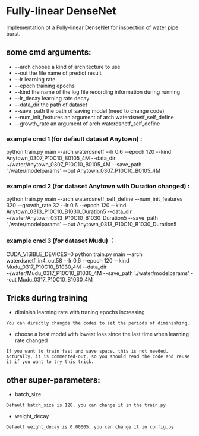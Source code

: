 # Fully-linear DenseNet
Implementation of a Fully-linear DenseNet for inspection of water pipe burst.

## some cmd arguments:
*    --arch  choose a kind of architecture to use
*    --out   the file name of predict result
*    --lr    learning rate 
*    --epoch training epochs
*    --kind   the name of the log file recording information during running
*    --lr_decay learning rate decay
*    --data_dir the path of dataset
*    --save_path the path of saving model (need to change code)
*    --num_init_features an argument of arch waterdsnetf_self_define 
*    --growth_rate an argument of arch waterdsnetf_self_define


### example cmd 1 (for default dataset Anytown) :
python train.py main --arch waterdsnetf --lr 0.6 --epoch 120 --kind Anytown_0307_P10C10_B0105_4M --data_dir ~/water/Anytown_0307_P10C10_B0105_4M  --save_path './water/modelparams' --out Anytown_0307_P10C10_B0105_4M

### example cmd 2 (for dataset Anytown with Duration changed) :
python train.py main --arch waterdsnetf_self_define --num_init_features 320 --growth_rate 32 --lr 0.6 --epoch 120 --kind Anytown_0313_P10C10_B1030_Duration5 --data_dir ~/water/Anytown_0313_P10C10_B1030_Duration5   --save_path './water/modelparams' --out Anytown_0313_P10C10_B1030_Duration5 

### example cmd 3 (for dataset Mudu) ：
CUDA_VISIBLE_DEVICES=0 python train.py main --arch waterdsnetf_in4_out58 --lr 0.6 --epoch 120 --kind Mudu_0317_P10C10_B1030_4M --data_dir ~/water/Mudu_0317_P10C10_B1030_4M  --save_path './water/modelparams' --out Mudu_0317_P10C10_B1030_4M 

## Tricks during training

* diminish learning rate with traning epochs increasing
```
You can directly changde the codes to set the periods of diminishing.
```
* choose a best model with lowest loss since the last time when learning rate changed 
```
If you want to train fast and save space, this is not needed. Acturally, it is commented-out, so you should read the code and reuse it if you want to try this trick.
```

## other super-parameters:
* batch_size
```
Default batch_size is 128, you can change it in the train.py
```
* weight_decay
```
Default weight_decay is 0.00005, you can change it in config.py
```

